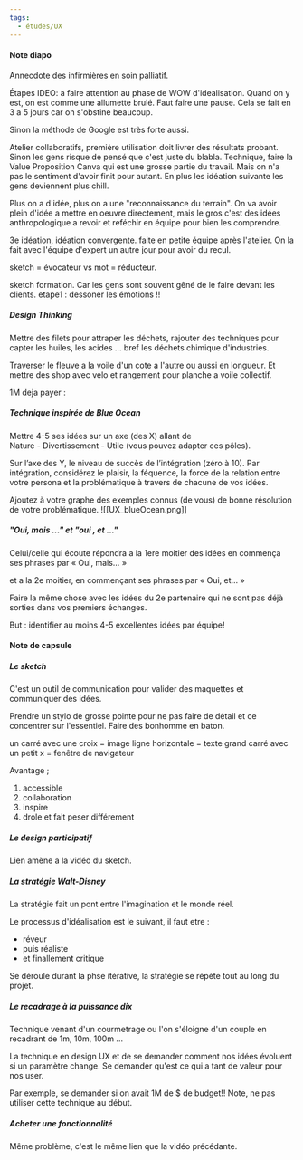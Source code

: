 ```yaml
---
tags:
  - études/UX
---
```

#### Note diapo

Annecdote des infirmières en soin palliatif. 


Étapes IDEO: 
a faire attention au phase de WOW d'idealisation. Quand on y est, on est comme une allumette brulé. Faut faire une pause. 
Cela se fait en 3 a 5 jours car on s'obstine beaucoup.

Sinon la méthode de Google est très forte aussi. 

Atelier collaboratifs, première utilisation doit livrer des résultats probant. Sinon les gens risque de pensé que c'est juste du blabla. 
Technique, faire la Value Proposition Canva qui est une grosse partie du travail. Mais on n'a pas le sentiment d'avoir finit pour autant. 
En plus les idéation suivante les gens deviennent plus chill.


Plus on a d'idée, plus on a une "reconnaissance du terrain".
On va avoir plein d'idée a mettre en oeuvre directement, mais le gros c'est des idées anthropologique a revoir et reféchir en équipe pour bien les comprendre.


3e idéation, idéation convergente. faite en petite équipe après l'atelier. On la fait avec l'équipe d'expert un autre jour pour avoir du recul. 


sketch = évocateur vs mot = réducteur. 

sketch formation. Car les gens sont souvent gêné de le faire devant les clients. 
etape1 : dessoner les émotions !!



##### Design Thinking
Mettre des filets pour attraper les déchets, rajouter des techniques pour capter les huiles, les acides ... bref les déchets chimique d'industries.


Traverser le fleuve a la voile d'un cote a l'autre ou aussi en longueur. Et mettre des shop avec velo et rangement pour planche a voile collectif. 


1M deja payer : 



##### Technique inspirée de Blue Ocean
   
Mettre 4-5 ses idées sur un axe (des X) allant de  
Nature - Divertissement - Utile (vous pouvez adapter ces pôles).

Sur l’axe des Y, le niveau de succès de l’intégration (zéro à 10). Par intégration, considérez le plaisir, la féquence, la force de la relation entre votre persona et la problématique à travers de chacune de vos idées.

Ajoutez à votre graphe des exemples connus (de vous) de bonne résolution de votre problématique.
![[UX_blueOcean.png]]


##### "Oui, mais ..." et "oui , et ..."
Celui/celle qui écoute répondra a la 1ere moitier des idées en commença ses phrases par « Oui, mais… »

et a la 2e moitier, en commençant ses phrases par « Oui, et… »

Faire la même chose avec les idées du 2e partenaire qui ne sont pas déjà sorties dans vos premiers échanges.

But : identifier au moins 4-5 excellentes idées par équipe!


#### Note de capsule


##### Le sketch
C'est un outil de communication pour valider des maquettes et communiquer des idées.

Prendre un stylo de grosse pointe pour ne pas faire de détail et ce concentrer sur l'essentiel. 
Faire des bonhomme en baton. 

un carré avec une croix = image 
ligne horizontale = texte
grand carré avec un petit x = fenêtre de navigateur

Avantage ; 
1. accessible
2. collaboration
3. inspire
4. drole et fait peser différement



##### Le design participatif
Lien amène a la vidéo du sketch.



##### La stratégie Walt-Disney
La stratégie fait un pont entre l'imagination et le monde réel. 

Le processus d'idéalisation est le suivant, il faut etre : 
- réveur
- puis réaliste 
- et finallement critique

Se déroule durant la phse itérative, la stratégie se répète tout au long du projet. 



##### Le recadrage à la puissance dix
Technique venant d'un courmetrage ou l'on s'éloigne d'un couple en recadrant de 1m, 10m, 100m ... 

La technique en design UX et de se demander comment nos idées évoluent si un paramètre change.
Se demander qu'est ce qui a tant de valeur pour nos user.

Par exemple, se demander si on avait 1M de $ de budget!! 
Note, ne pas utiliser cette technique au début. 



##### Acheter une fonctionnalité
Même problème, c'est le même lien que la vidéo précédante. 


